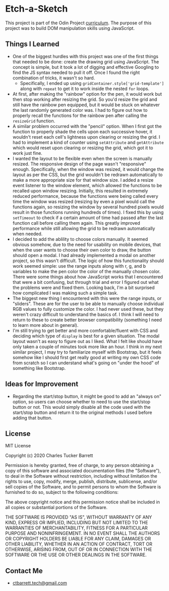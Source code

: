 # Etch-a-Sketch  

This project is part of the Odin Project [curriculum](https://www.theodinproject.com/paths/foundations/courses/foundations/lessons/etch-a-sketch-project). The purpose of this project was to build DOM manipulation skills using JavaScript.

## Things I Learned

- One of the biggest hurdles with this project was one of the first things that needed to be done: create the drawing grid using JavaScript. The concept is simple, but it took a lot of digging and effective Googling to find the JS syntax needed to pull it off. Once I found the right combination of tricks, it wasn't so hard.
  - Specifically, I ended up using <code>gridContainer.style['grid-template']</code> along with <code>repeat</code> to get it to work inside the nested <code>for</code> loops.
- At first, after making the "rainbow" option for the pen, it would work but then stop working after resizing the grid. So you'd resize the grid and still have the rainbow pen equipped, but it would be stuck on whatever the last randomly generated color was. I had to figure out how to properly recall the functions for the rainbow pen after calling the <code>resizeGrid</code> function. 
- A similar problem occurred with the "pencil" option. When I first got the function to properly shade the cells upon each successive hover, it wouldn't reset each cell's lightness upon clearing or resizing the grid. I had to implement a kind of counter using <code>setAttribute</code> and <code>getAttribute</code> which would reset upon clearing or resizing the grid, which got it to work just fine.
- I wanted the layout to be flexible even when the screen is manually resized. The responsive design of the page wasn't "responsive" enough. Specifically, when the window was resized, it would change the layout as per the CSS, but the grid wouldn't be redrawn automatically to make a more appropriate size for that window size. I added a resize event listener to the window element, which allowed the functions to be recalled upon window resizing. Initially, this resulted in extremely reduced performance, because the functions were being called every time the window was resized (resizing by even a pixel would call the functions again, so resizing the window by several hundred pixels would result in those functions running hundreds of times). I fixed this by using <code>setTimeout</code> to check if a certain amount of time had passed after the last function call before calling them again. This greatly improved performance while still allowing the grid to be redrawn automatically when needed.
- I decided to add the ablility to choose colors manually. It seemed obvious somehow, due to the need for usability on mobile devices, that when the user wants to choose their own color to draw, the button should open a modal. I had already implemented a modal on another project, so this wasn't difficult. The logic of how this functionality should work seemed simple: use the range inputs along with r, g, and b variables to make the pen color the color of the manually chosen color. There were some things about how JavaScript works that I encountered that were a bit confusing, but through trial and error I figured out what the problems were and fixed them. Looking back, I'm a bit surprised how complicated I was making such a simple task.
- The biggest new thing I encountered with this were the range inputs, or "sliders". These are for the user to be able to manually choose individual RGB values to fully customize the color. I had never used these, but they weren't crazy difficult to understand the basics of. I think I will need to return to these to create better browser compatibility (something I need to learn more about in general).
- I'm still trying to get better and more comfortable/fluent with CSS and deciding which type of <code>display</code> is best for a given situation. The modal layout wasn't as easy to figure out as I liked. What I felt like should have only taken a couple of minutes took more like an hour. I think in my next similar project, I may try to familiarize myself with Bootstrap, but it feels somehow like I should first get really good at writing my own CSS code from scratch so I can understand what's going on "under the hood" of something like Bootstrap.

## Ideas for Improvement
- Regarding the start/stop button, it might be good to add an "always on" option, so users can choose whether to need to use the start/stop button or not. This would simply disable all the code used with the start/stop button and return it to the original methods I used before adding that button. 

## License

MIT License

Copyright (c) 2020 Charles Tucker Barrett

Permission is hereby granted, free of charge, to any person obtaining a copy of this software and associated documentation files (the "Software"), to deal in the Software without restriction, including without limitation the rights to use, copy, modify, merge, publish, distribute, sublicense, and/or sell copies of the Software, and to permit persons to whom the Software is furnished to do so, subject to the following conditions:

The above copyright notice and this permission notice shall be included in all copies or substantial portions of the Software.

THE SOFTWARE IS PROVIDED "AS IS", WITHOUT WARRANTY OF ANY KIND, EXPRESS OR IMPLIED, INCLUDING BUT NOT LIMITED TO THE WARRANTIES OF MERCHANTABILITY, FITNESS FOR A PARTICULAR PURPOSE AND NONINFRINGEMENT. IN NO EVENT SHALL THE AUTHORS OR COPYRIGHT HOLDERS BE LIABLE FOR ANY CLAIM, DAMAGES OR OTHER LIABILITY, WHETHER IN AN ACTION OF CONTRACT, TORT OR OTHERWISE, ARISING FROM, OUT OF OR IN CONNECTION WITH THE SOFTWARE OR THE USE OR OTHER DEALINGS IN THE SOFTWARE.

## Contact Me
* ctbarrett.tech@gmail.com